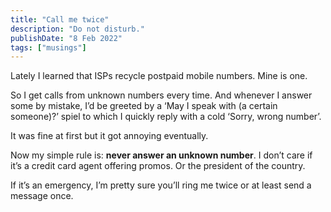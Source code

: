```yaml
---
title: "Call me twice"
description: "Do not disturb."
publishDate: "8 Feb 2022"
tags: ["musings"]
---
```


Lately I learned that ISPs recycle postpaid mobile numbers. Mine is one.

So I get calls from unknown numbers every time. And whenever I answer some by mistake, I’d be greeted by a ‘May I speak with (a certain someone)?’ spiel to which I quickly reply with a cold ‘Sorry, wrong number’.

It was fine at first but it got annoying eventually.

Now my simple rule is: **never answer an unknown number**. I don’t care if it’s a credit card agent offering promos. Or the president of the country.

If it’s an emergency, I’m pretty sure you’ll ring me twice or at least send a message once.

